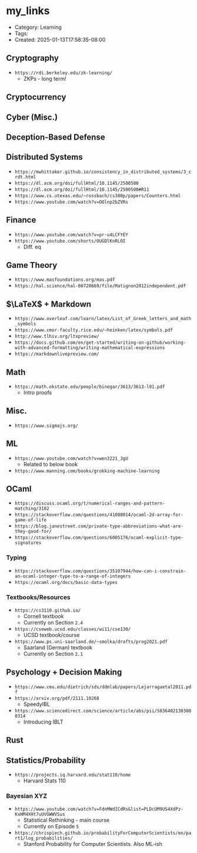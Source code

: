 my_links
========
- Category: Learning
- Tags: 
- Created: 2025-01-13T17:58:35-08:00

## Cryptography
- ``https://rdi.berkeley.edu/zk-learning/``
	- ZKPs - long term!

## Cryptocurrency

## Cyber (Misc.)

## Deception-Based Defense

## Distributed Systems
- ``https://mwhittaker.github.io/consistency_in_distributed_systems/3_crdt.html``
- ``https://dl.acm.org/doi/fullHtml/10.1145/2500500``
- ``https://dl.acm.org/doi/fullHtml/10.1145/2500500#R11``
- ``https://www.cs.utexas.edu/~rossbach/cs380p/papers/Counters.html``
- ``https://www.youtube.com/watch?v=OOlnp2bZVRs``

## Finance
- ``https://www.youtube.com/watch?v=pr-u4LCFYEY``
- ``https://www.youtube.com/shorts/OUGDlKnRLOI``
	- Diff. eq

## Game Theory
- ``https://www.masfoundations.org/mas.pdf``
- ``https://hal.science/hal-00720669/file/Matignon2012independent.pdf``

## $\LaTeX$ + Markdown
- ``https://www.overleaf.com/learn/latex/List_of_Greek_letters_and_math_symbols``
- ``https://www.cmor-faculty.rice.edu/~heinken/latex/symbols.pdf``
- ``http://www.tlhiv.org/ltxpreview/``
- ``https://docs.github.com/en/get-started/writing-on-github/working-with-advanced-formatting/writing-mathematical-expressions``
- ``https://markdownlivepreview.com/``

## Math
- ``https://math.okstate.edu/people/binegar/3613/3613-l01.pdf``
	- Intro proofs
## Misc.
- ``https://www.sigmajs.org/``

## ML
- ``https://www.youtube.com/watch?v=wen3221_3gU``
	- Related to below book
- ``https://www.manning.com/books/grokking-machine-learning``

## OCaml
- ``https://discuss.ocaml.org/t/numerical-ranges-and-pattern-matching/3102``
- ``https://stackoverflow.com/questions/41080014/ocaml-2d-array-for-game-of-life``
- ``https://blog.janestreet.com/private-type-abbreviations-what-are-they-good-for/``
- ``https://stackoverflow.com/questions/6005176/ocaml-explicit-type-signatures``

### Typing

- ``https://stackoverflow.com/questions/35107944/how-can-i-constrain-an-ocaml-integer-type-to-a-range-of-integers``
- ``https://ocaml.org/docs/basic-data-types``

### Textbooks/Resources
- ``https://cs3110.github.io/``
	- Cornell textbook
	- Currently on Section ``2.4``
- ``https://cseweb.ucsd.edu/classes/wi11/cse130/``
	- UCSD textbook/course
- ``https://www.ps.uni-saarland.de/~smolka/drafts/prog2021.pdf``
	- Saarland (German) textbook
	- Currently on Section ``2.1``

## Psychology + Decision Making
- ``https://www.cmu.edu/dietrich/sds/ddmlab/papers/Lejarragaetal2011.pdf`` 
- ``https://arxiv.org/pdf/2111.10268``
	- SpeedyIBL
- ``https://www.sciencedirect.com/science/article/abs/pii/S0364021303000314``
	- Introducing IBLT

## Rust

## Statistics/Probability

- ``https://projects.iq.harvard.edu/stat110/home``
	- Harvard Stats 110

### Bayesian XYZ

- ``https://www.youtube.com/watch?v=FdnMWdICdRs&list=PLDcUM9US4XdPz-KxHM4XHt7uUVGWWVSus``
	- Statistical Rethinking - main course
	- Currently on Episode ``5``
- ``https://chrispiech.github.io/probabilityForComputerScientists/en/part1/log_probabilities/``
	- Stanford Probability for Computer Scientists. Also ML-ish
